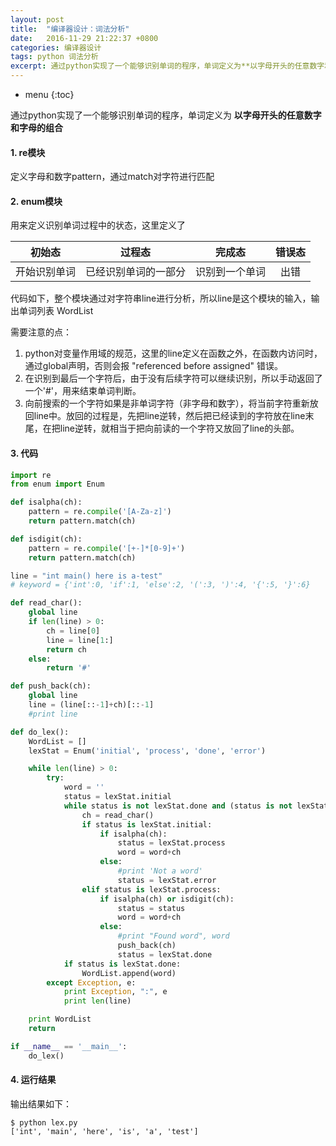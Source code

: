 ```yaml
---
layout: post
title:  "编译器设计：词法分析"
date:   2016-11-29 21:22:37 +0800
categories: 编译器设计
tags: python 词法分析
excerpt: 通过python实现了一个能够识别单词的程序，单词定义为**以字母开头的任意数字和字母的组合**
---
```


* menu
{:toc}

通过python实现了一个能够识别单词的程序，单词定义为
**以字母开头的任意数字和字母的组合**

#### 1. re模块
定义字母和数字pattern，通过match对字符进行匹配

#### 2. enum模块
用来定义识别单词过程中的状态，这里定义了

|初始态		|过程态		|完成态		|错误态|
:--:|:--:|:--:|:--:|
开始识别单词	| 已经识别单词的一部分	|识别到一个单词	|出错

代码如下，整个模块通过对字符串line进行分析，所以line是这个模块的输入，输出单词列表 WordList

需要注意的点：

1. python对变量作用域的规范，这里的line定义在函数之外，在函数内访问时，通过global声明，否则会报 "referenced before assigned" 错误。
2. 在识别到最后一个字符后，由于没有后续字符可以继续识别，所以手动返回了一个'#'，用来结束单词判断。
3. 向前搜索的一个字符如果是非单词字符（非字母和数字），将当前字符重新放回line中。放回的过程是，先把line逆转，然后把已经读到的字符放在line末尾，在把line逆转，就相当于把向前读的一个字符又放回了line的头部。

#### 3. 代码

```python
import re
from enum import Enum

def isalpha(ch):
    pattern = re.compile('[A-Za-z]')
    return pattern.match(ch)

def isdigit(ch):
    pattern = re.compile('[+-]*[0-9]+')
    return pattern.match(ch)

line = "int main() here is a-test"
# keyword = {'int':0, 'if':1, 'else':2, '(':3, ')':4, '{':5, '}':6}

def read_char():
    global line
    if len(line) > 0:
        ch = line[0]
        line = line[1:]
        return ch
    else:
        return '#'

def push_back(ch):
    global line
    line = (line[::-1]+ch)[::-1]
    #print line

def do_lex():
    WordList = []
    lexStat = Enum('initial', 'process', 'done', 'error')

    while len(line) > 0:
        try:
            word = ''
            status = lexStat.initial
            while status is not lexStat.done and (status is not lexStat.error):
                ch = read_char()
                if status is lexStat.initial:
                    if isalpha(ch):
                        status = lexStat.process
                        word = word+ch
                    else:
                        #print 'Not a word'
                        status = lexStat.error
                elif status is lexStat.process:
                    if isalpha(ch) or isdigit(ch):
                        status = status
                        word = word+ch
                    else:
                        #print "Found word", word
                        push_back(ch)
                        status = lexStat.done
            if status is lexStat.done:
                WordList.append(word)
        except Exception, e:
            print Exception, ":", e
            print len(line)

    print WordList
    return 

if __name__ == '__main__':
    do_lex()
```

#### 4. 运行结果
输出结果如下：

```shell
$ python lex.py 
['int', 'main', 'here', 'is', 'a', 'test']
```
